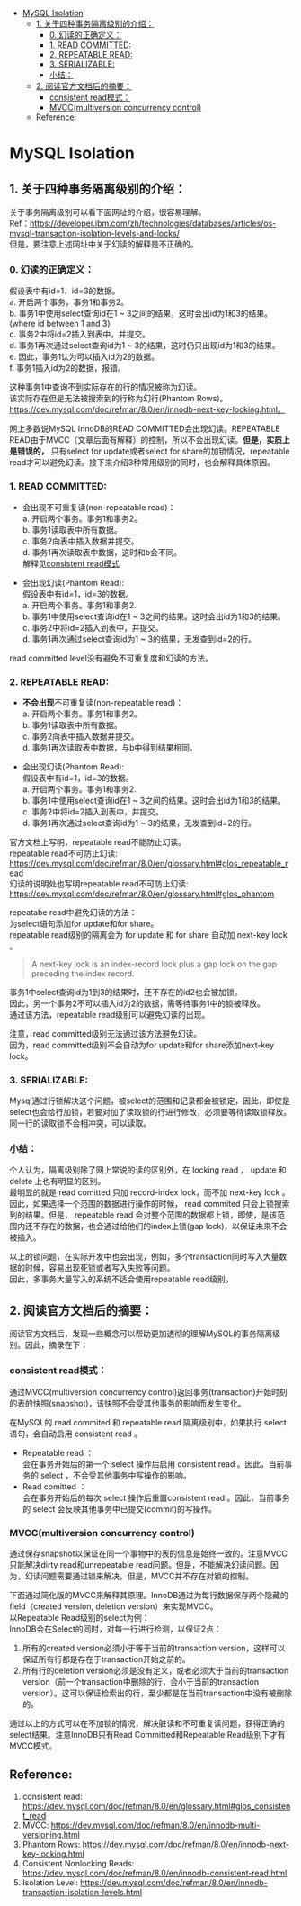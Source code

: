 - [MySQL Isolation](#mysql-isolation)
  - [1. 关于四种事务隔离级别的介绍：](#1-关于四种事务隔离级别的介绍)
    - [0. 幻读的正确定义：](#0-幻读的正确定义)
    - [1. READ COMMITTED:](#1-read-committed)
    - [2. REPEATABLE READ:](#2-repeatable-read)
    - [3. SERIALIZABLE:](#3-serializable)
    - [小结：](#小结)
  - [2. 阅读官方文档后的摘要：](#2-阅读官方文档后的摘要)
    - [consistent read模式：](#consistent-read模式)
    - [MVCC(multiversion concurrency control)](#mvccmultiversion-concurrency-control)
  - [Reference:](#reference)

# MySQL Isolation
## 1. 关于四种事务隔离级别的介绍：
关于事务隔离级别可以看下面网址的介绍，很容易理解。  
Ref：https://developer.ibm.com/zh/technologies/databases/articles/os-mysql-transaction-isolation-levels-and-locks/  
但是，要注意上述网址中关于幻读的解释是不正确的。

### 0. 幻读的正确定义：  
假设表中有id=1，id=3的数据。  
a. 开启两个事务，事务1和事务2。  
b. 事务1中使用select查询id在1 ~ 3之间的结果，这时会出id为1和3的结果。(where id between 1 and 3)  
c. 事务2中将id=2插入到表中，并提交。  
d. 事务1再次通过select查询id为1 ~ 3的结果，这时仍只出现id为1和3的结果。  
e. 因此，事务1认为可以插入id为2的数据。  
f. 事务1插入id为2的数据，报错。  

这种事务1中查询不到实际存在的行的情况被称为幻读。  
该实际存在但是无法被搜索到的行称为幻行(Phantom Rows)。  
https://dev.mysql.com/doc/refman/8.0/en/innodb-next-key-locking.html。

网上多数说MySQL InnoDB的READ COMMITTED会出现幻读。REPEATABLE READ由于MVCC（文章后面有解释）的控制，所以不会出现幻读。**但是，实质上是错误的，** 只有select for update或者select for share的加锁情况，repeatable read才可以避免幻读。接下来介绍3种常用级别的同时，也会解释具体原因。

### 1. READ COMMITTED:  
 * 会出现不可重复读(non-repeatable read)：  
 a. 开启两个事务。事务1和事务2。  
 b. 事务1读取表中所有数据。  
 c. 事务2向表中插入数据并提交。  
 d. 事务1再次读取表中数据，这时和b会不同。  
 解释见[consistent read模式](#consistent-read模式)

 * 会出现幻读(Phantom Read):  
 假设表中有id=1，id=3的数据。  
 a. 开启两个事务。事务1和事务2.  
 b. 事务1中使用select查询id在1 ~ 3之间的结果。这时会出id为1和3的结果。  
 c. 事务2中将id=2插入到表中，并提交。  
 d. 事务1再次通过select查询id为1 ~ 3的结果，无发查到id=2的行。

read committed level没有避免不可重复度和幻读的方法。


### 2. REPEATABLE READ:  
* **不会出现**不可重复读(non-repeatable read)：  
   a. 开启两个事务。事务1和事务2。  
   b. 事务1读取表中所有数据。  
   c. 事务2向表中插入数据并提交。  
   d. 事务1再次读取表中数据，与b中得到结果相同。  

* 会出现幻读(Phantom Read):  
   假设表中有id=1，id=3的数据。  
   a. 开启两个事务。事务1和事务2.  
   b. 事务1中使用select查询id在1 ~ 3之间的结果。这时会出id为1和3的结果。  
   c. 事务2中将id=2插入到表中，并提交。  
   d. 事务1再次通过select查询id为1 ~ 3的结果，无发查到id=2的行。

官方文档上写明，repeatable read不能防止幻读。  
repeatable read不可防止幻读:  
https://dev.mysql.com/doc/refman/8.0/en/glossary.html#glos_repeatable_read  
幻读的说明处也写明repeatable read不可防止幻读:  
https://dev.mysql.com/doc/refman/8.0/en/glossary.html#glos_phantom  

repeatabe read中避免幻读的方法：  
为select语句添加for update和for share。  
repeatable read级别的隔离会为 for update 和 for share 自动加 next-key lock 。  

> A next-key lock is an index-record lock plus a gap lock on the gap preceding the index record.

事务1中select查询id为1到3的结果时，还不存在的id2也会被加锁。  
因此，另一个事务2不可以插入id为2的数据，需等待事务1中的锁被释放。  
通过该方法，repeatable read级别可以避免幻读的出现。

注意，read committed级别无法通过该方法避免幻读。  
因为，read committed级别不会自动为for update和for share添加next-key lock。
   
### 3. SERIALIZABLE:
Mysql通过行锁解决这个问题，被select的范围和记录都会被锁定，因此，即使是select也会给行加锁，若要对加了读取锁的行进行修改，必须要等待读取锁释放。同一行的读取锁不会相冲突，可以读取。

### 小结：
个人认为，隔离级别除了网上常说的读的区别外，在 locking read ， update 和 delete 上也有明显的区别。  
最明显的就是 read comitted 只加 record-index lock，而不加 next-key lock 。因此，如果选择一个范围的数据进行操作的时候， read commited 只会上锁搜索到的结果。但是， repeatable read 会对整个范围的数据都上锁，即使，是该范围内还不存在的数据，也会通过给他们的index上锁(gap lock)，以保证未来不会被插入。  

以上的锁问题，在实际开发中也会出现，例如，多个transaction同时写入大量数据的时候，容易出现死锁或者写入失败等问题。  
因此，多事务大量写入的系统不适合使用repeatable read级别。

## 2. 阅读官方文档后的摘要：
阅读官方文档后，发现一些概念可以帮助更加透彻的理解MySQL的事务隔离级别。因此，摘录在下：

### consistent read模式：  
通过MVCC(multiversion concurrency control)返回事务(transaction)开始时刻的表的快照(snapshot)，该快照不会受其他事务的影响而发生变化。

在MySQL的 read commited 和 repeatable read 隔离级别中，如果执行 select 语句，会自动启用 consistent read 。

* Repeatable read ：  
  会在事务开始后的第一个 select 操作后启用 consistent read 。因此，当前事务的 select ，不会受其他事务中写操作的影响。
* Read comitted ：  
  会在事务开始后的每次 select 操作后重置consistent read 。因此，当前事务的 select 会反映其他事务中已提交(commit)的写操作。


### MVCC(multiversion concurrency control)
通过保存snapshot以保证在同一个事物中的表的信息是始终一致的。注意MVCC只能解决dirty read和unrepeatable read问题。但是，不能解决幻读问题。因为，幻读问题需要通过锁来解决。但是，MVCC并不存在对锁的控制。  

下面通过简化版的MVCC来解释其原理。InnoDB通过为每行数据保存两个隐藏的field（created version, deletion version）来实现MVCC。  
以Repeatable Read级别的select为例：  
InnoDB会在Select的同时，对每一行进行检测，以保证2点：  
1. 所有的created version必须小于等于当前的transaction version，这样可以保证所有行都是存在于transaction开始之前的。
2. 所有行的deletion version必须是没有定义，或者必须大于当前的transaction version（前一个transaction中删除的行，会小于当前的transaction version）。这可以保证检索出的行，至少都是在当前transaction中没有被删除的。

通过以上的方式可以在不加锁的情况，解决脏读和不可重复读问题，获得正确的select结果。注意InnoDB只有Read Committed和Repeatable Read级别下才有MVCC模式。

## Reference: 
1. consistent read: https://dev.mysql.com/doc/refman/8.0/en/glossary.html#glos_consistent_read
2. MVCC: https://dev.mysql.com/doc/refman/8.0/en/innodb-multi-versioning.html
3. Phantom Rows: https://dev.mysql.com/doc/refman/8.0/en/innodb-next-key-locking.html
4. Consistent Nonlocking Reads: https://dev.mysql.com/doc/refman/8.0/en/innodb-consistent-read.html
5. Isolation Level: https://dev.mysql.com/doc/refman/8.0/en/innodb-transaction-isolation-levels.html